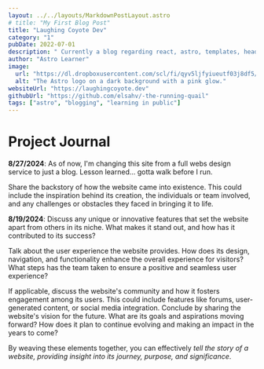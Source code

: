 ```yaml
---
layout: ../../layouts/MarkdownPostLayout.astro
# title: "My First Blog Post"
title: "Laughing Coyote Dev"
category: "1"
pubDate: 2022-07-01
description: " Currently a blog regarding react, astro, templates, headless JS   living in jt. Eventually a freelancing landing page, revolving around web design service for small businesses and creatives. "
author: "Astro Learner"
image:
  url: "https://dl.dropboxusercontent.com/scl/fi/qyv5ljfyiueutf03j8df5/lc-10-18-23.png?rlkey=ikcai42jknyzhw31tbcmtizkw&st=a6pabvkw&dl=0"
  alt: "The Astro logo on a dark background with a pink glow."
websiteUrl: "https://laughingcoyote.dev"
githubUrl: "https://github.com/elsahv/-the-running-quail"
tags: ["astro", "blogging", "learning in public"]
---
```


# Project Journal

**8/27/2024**: As of now, I'm changing this site from a full webs design service to just a blog. Lesson learned... gotta walk before I run.

Share the backstory of how the website came into existence. This could include the inspiration behind its creation, the individuals or team involved, and any challenges or obstacles they faced in bringing it to life.

**8/19/2024**: Discuss any unique or innovative features that set the website apart from others in its niche. What makes it stand out, and how has it contributed to its success?

Talk about the user experience the website provides. How does its design, navigation, and functionality enhance the overall experience for visitors? What steps has the team taken to ensure a positive and seamless user experience?

If applicable, discuss the website's community and how it fosters engagement among its users. This could include features like forums, user-generated content, or social media integration.
Conclude by sharing the website's vision for the future. What are its goals and aspirations moving forward? How does it plan to continue evolving and making an impact in the years to come?

By weaving these elements together, you can effectively _tell the story of a website, providing insight into its journey, purpose, and significance_.
